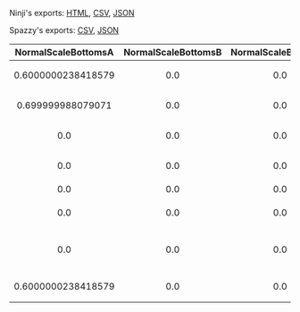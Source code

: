 Ninji's exports: [HTML](https://wuffs.org/acnh/bcsv_150/html/NpcSpModelScale.html), [CSV](https://wuffs.org/acnh/bcsv_150/csv/NpcSpModelScale.csv), [JSON](https://wuffs.org/acnh/bcsv_150/json/NpcSpModelScale.json)

Spazzy's exports: [CSV](https://github.com/McSpazzy/acnh-csv/blob/master/NpcSpModelScale.csv), [JSON](https://github.com/McSpazzy/acnh-json/blob/master/NpcSpModelScale.json)

| NormalScaleBottomsA | NormalScaleBottomsB | NormalScaleBottomsG | NormalScaleBottomsR | NormalScaleHA | NormalScaleHB | NormalScaleHG | NormalScaleHR | NormalScaleLA | NormalScaleLB | NormalScaleLG | NormalScaleLR | NormalScaleNA | NormalScaleNB | NormalScaleNG | NormalScaleNR | UniqueID | Label | Name |
|:--:|:--:|:--:|:--:|:--:|:--:|:--:|:--:|:--:|:--:|:--:|:--:|:--:|:--:|:--:|:--:|:--:|:--:|:--:|
| 0.6000000238418579 | 0.0 | 0.0 | 0.0 | 0.0 | 0.0 | 0.6000000238418579 | 0.6000000238418579 | 0.0 | 0.6000000238418579 | 0.6000000238418579 | 0.6000000238418579 | 0.0 | 0.0 | 0.0 | 0.6000000238418579 | 0 | 'rco' | 'たぬきち' | 
| 0.699999988079071 | 0.0 | 0.0 | 0.0 | 0.0 | 0.0 | 0.6000000238418579 | 0.0 | 0.0 | 0.6000000238418579 | 0.6000000238418579 | 0.0 | 0.0 | 0.0 | 0.0 | 0.0 | 1 | 'sza' | 'しずえ' | 
| 0.0 | 0.0 | 0.0 | 0.0 | 0.0 | 0.0 | 0.6000000238418579 | 0.6000000238418579 | 0.0 | 0.6000000238418579 | 0.6000000238418579 | 0.6000000238418579 | 0.0 | 0.0 | 0.0 | 0.6000000238418579 | 2 | 'rcm' | 'まめきち' | 
| 0.0 | 0.0 | 0.0 | 0.0 | 0.0 | 0.0 | 0.6000000238418579 | 0.6000000238418579 | 0.0 | 0.6000000238418579 | 0.6000000238418579 | 0.6000000238418579 | 0.0 | 0.0 | 0.0 | 0.6000000238418579 | 4 | 'rct' | 'つぶきち' | 
| 0.0 | 0.0 | 0.0 | 0.0 | 0.0 | 0.0 | 0.6000000238418579 | 0.6000000238418579 | 0.0 | 0.6000000238418579 | 0.6000000238418579 | 0.6000000238418579 | 0.0 | 0.0 | 0.0 | 0.6000000238418579 | 5 | 'alw' | 'リサ' | 
| 0.0 | 0.0 | 0.0 | 0.0 | 0.0 | 0.0 | 0.6000000238418579 | 0.6000000238418579 | 0.0 | 0.6000000238418579 | 0.6000000238418579 | 0.6000000238418579 | 0.0 | 0.0 | 0.0 | 0.6000000238418579 | 6 | 'alp' | 'カイゾー' | 
| 0.0 | 0.0 | 0.0 | 0.0 | 0.0 | 0.0 | 0.6000000238418579 | 0.6000000238418579 | 0.0 | 0.6000000238418579 | 0.6000000238418579 | 0.6000000238418579 | 0.0 | 0.0 | 0.0 | 0.6000000238418579 | 7 | 'xct' | 'みしらぬネコ' | 
| 0.6000000238418579 | 0.0 | 0.0 | 0.0 | 0.0 | 0.0 | 0.6000000238418579 | 0.0 | 0.0 | 0.6000000238418579 | 0.6000000238418579 | 0.0 | 0.0 | 0.0 | 0.0 | 0.0 | 8 | 'fox' | 'つねきち' | 
